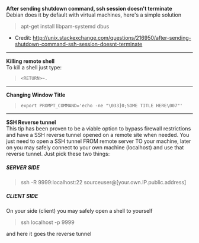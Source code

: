 
__After sending shutdown command, ssh session doesn't terminate__</br>
Debian does it by default with virtual machines, here's a simple solution
>
> apt-get install libpam-systemd dbus
>
  * Credit: http://unix.stackexchange.com/questions/216950/after-sending-shutdown-command-ssh-session-doesnt-terminate

---

__Killing remote shell__</br>
To kill a shell just type:
> `<RETURN>~.`

---

__Changing Window Title__</br>
> `export PROMPT_COMMAND='echo -ne "\033]0;SOME TITLE HERE\007"'`

---

__SSH Reverse tunnel__</br>
This tip has been proven to be a viable option to bypass firewall restrictions and have a SSH reverse tunnel opened on a remote site when needed. You just need to open a SSH tunnel FROM remote server TO your machine, later on you may safely connect to your own machine (localhost) and use that reverse tunnel. Just pick these two things:
##### SERVER SIDE
> ssh -R 9999:localhost:22 sourceuser@[your.own.IP.public.address]
>
##### CLIENT SIDE
On your side (client) you may safely open a shell to yourself
> ssh localhost -p 9999
>
and here it goes the reverse tunnel
